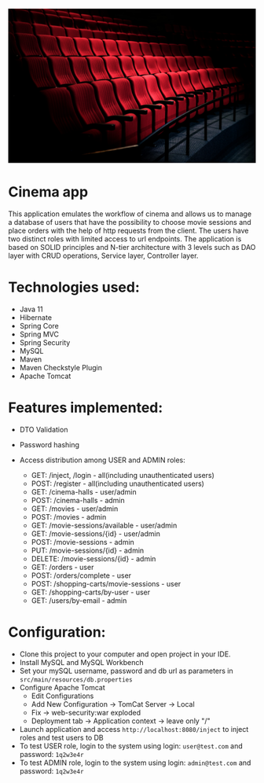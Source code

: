 ![GitHub Logo](cinema.jpg)

# Cinema app

This application emulates the workflow of cinema and allows us to manage a database of users that have the possibility to choose movie sessions and place orders with the help of http requests from the client.
The users have two distinct roles with limited access to url endpoints.
The application is based on SOLID principles and N-tier architecture with 3 levels such as DAO layer with CRUD operations, Service layer, Controller layer. 

# Technologies used:

* Java 11
* Hibernate
* Spring Core
* Spring MVC
* Spring Security
* MySQL 
* Maven
* Maven Checkstyle Plugin
* Apache Tomcat

# Features implemented:

* DTO Validation
* Password hashing
* Access distribution among USER and ADMIN roles:
  
  * GET: /inject, /login - all(including unauthenticated users)
  * POST: /register - all(including unauthenticated users)
  * GET: /cinema-halls - user/admin
  * POST: /cinema-halls - admin
  * GET: /movies - user/admin
  * POST: /movies - admin
  * GET: /movie-sessions/available - user/admin
  * GET: /movie-sessions/{id} - user/admin
  * POST: /movie-sessions - admin
  * PUT: /movie-sessions/{id} - admin
  * DELETE: /movie-sessions/{id} - admin
  * GET: /orders - user
  * POST: /orders/complete - user
  * POST: /shopping-carts/movie-sessions - user
  * GET: /shopping-carts/by-user - user
  * GET: /users/by-email - admin

# Configuration:

* Clone this project to your computer and open project in your IDE.
* Install MySQL and MySQL Workbench
* Set your mySQL username, password and db url as parameters in `src/main/resources/db.properties`
* Configure Apache Tomcat
    * Edit Configurations
    * Add New Configuration -> TomCat Server -> Local
    * Fix -> web-security:war exploded
    * Deployment tab -> Application context -> leave only "/"
* Launch application and access `http://localhost:8080/inject` to inject roles and test users to DB
* To test USER role, login to the system using login: `user@test.com` and password: `1q2w3e4r`
* To test ADMIN role, login to the system using login: `admin@test.com` and password: `1q2w3e4r`